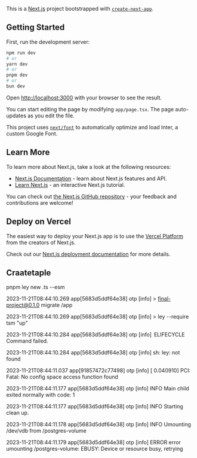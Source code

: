 This is a [Next.js](https://nextjs.org/) project bootstrapped with [`create-next-app`](https://github.com/vercel/next.js/tree/canary/packages/create-next-app).

## Getting Started

First, run the development server:

```bash
npm run dev
# or
yarn dev
# or
pnpm dev
# or
bun dev
```

Open [http://localhost:3000](http://localhost:3000) with your browser to see the result.

You can start editing the page by modifying `app/page.tsx`. The page auto-updates as you edit the file.

This project uses [`next/font`](https://nextjs.org/docs/basic-features/font-optimization) to automatically optimize and load Inter, a custom Google Font.

## Learn More

To learn more about Next.js, take a look at the following resources:

- [Next.js Documentation](https://nextjs.org/docs) - learn about Next.js features and API.
- [Learn Next.js](https://nextjs.org/learn) - an interactive Next.js tutorial.

You can check out [the Next.js GitHub repository](https://github.com/vercel/next.js/) - your feedback and contributions are welcome!

## Deploy on Vercel

The easiest way to deploy your Next.js app is to use the [Vercel Platform](https://vercel.com/new?utm_medium=default-template&filter=next.js&utm_source=create-next-app&utm_campaign=create-next-app-readme) from the creators of Next.js.

Check out our [Next.js deployment documentation](https://nextjs.org/docs/deployment) for more details.

## Craatetaple

pnpm ley new <Name of table >.ts --esm

2023-11-21T08:44:10.269 app[5683d5ddf64e38] otp [info] > final-project@0.1.0 migrate /app

2023-11-21T08:44:10.269 app[5683d5ddf64e38] otp [info] > ley --require tsm "up"

2023-11-21T08:44:10.284 app[5683d5ddf64e38] otp [info]  ELIFECYCLE  Command failed.

2023-11-21T08:44:10.284 app[5683d5ddf64e38] otp [info] sh: ley: not found

2023-11-21T08:44:11.037 app[91857472c77498] otp [info] [ 0.040910] PCI: Fatal: No config space access function found

2023-11-21T08:44:11.177 app[5683d5ddf64e38] otp [info] INFO Main child exited normally with code: 1

2023-11-21T08:44:11.177 app[5683d5ddf64e38] otp [info] INFO Starting clean up.

2023-11-21T08:44:11.178 app[5683d5ddf64e38] otp [info] INFO Umounting /dev/vdb from /postgres-volume

2023-11-21T08:44:11.179 app[5683d5ddf64e38] otp [info] ERROR error umounting /postgres-volume: EBUSY: Device or resource busy, retrying
